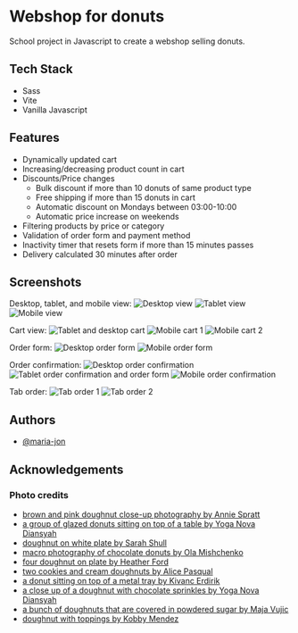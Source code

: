 
# Webshop for donuts

School project in Javascript to create a webshop selling donuts. 


## Tech Stack

- Sass
- Vite
- Vanilla Javascript

## Features

- Dynamically updated cart
- Increasing/decreasing product count in cart
- Discounts/Price changes
    - Bulk discount if more than 10 donuts of same product type
    - Free shipping if more than 15 donuts in cart
    - Automatic discount on Mondays between 03:00-10:00
    - Automatic price increase on weekends 
- Filtering products by price or category
- Validation of order form and payment method
- Inactivity timer that resets form if more than 15 minutes passes
- Delivery calculated 30 minutes after order 


## Screenshots
Desktop, tablet, and mobile view:
![Desktop view](/screenshots/desktop-view.png)
![Tablet view](/screenshots/tablet-view.png)
![Mobile view](/screenshots/mobile-view.png)

Cart view:
![Tablet and desktop cart](/screenshots/tablet-cart.png)
![Mobile cart 1](/screenshots/mobile-cart-1.png)
![Mobile cart 2](/screenshots/mobile-cart-2.png)

Order form:
![Desktop order form](/screenshots/desktop-order-form.png)
![Mobile order form](/screenshots/mobile-order-form.png)

Order confirmation:
![Desktop order confirmation](/screenshots/desktop-order-confirmation.png)
![Tablet order confirmation and order form](/screenshots/tablet-order-confirmation.png)
![Mobile order confirmation](/screenshots/mobile-order-confirmation.png)

Tab order: 
![Tab order 1](/screenshots/tab-order-1.png)
![Tab order 2](/screenshots/tab-order-2.png)

## Authors
- [@maria-jon](https://github.com/maria-jon)

## Acknowledgements

### Photo credits
- [brown and pink doughnut close-up photography by Annie Spratt](https://unsplash.com/photos/brown-and-pink-doughnut-close-up-photography-jstQCOhzyQA)
- [a group of glazed donuts sitting on top of a table by Yoga Nova Diansyah](https://unsplash.com/photos/a-group-of-glazed-donuts-sitting-on-top-of-a-table-Y7_fDqWChaE)
- [doughnut on white plate by Sarah Shull](https://unsplash.com/photos/doughnut-on-white-plate-WCeHzmtzrUk)
- [macro photography of chocolate donuts by Ola Mishchenko](https://unsplash.com/photos/macro-photography-of-chocolate-donuts-XjyH9_hXEyA)
- [four doughnut on plate by Heather Ford](https://unsplash.com/photos/four-doughnut-on-plate-POM4KxWZcG8)
- [two cookies and cream doughnuts by Alice Pasqual](https://unsplash.com/photos/two-cookies-and-cream-doughnuts-1qubXlkKnSM)
- [a donut sitting on top of a metal tray by Kivanc Erdirik](https://unsplash.com/photos/a-donut-sitting-on-top-of-a-metal-tray-LiQ3WAkxtTY)
- [a close up of a doughnut with chocolate sprinkles by Yoga Nova Diansyah](https://unsplash.com/photos/a-close-up-of-a-doughnut-with-chocolate-sprinkles-crZJRr4LoeA)
- [a bunch of doughnuts that are covered in powdered sugar by Maja Vujic](https://unsplash.com/photos/a-bunch-of-doughnuts-that-are-covered-in-powdered-sugar-HAP3ti6lOAw)
- [doughnut with toppings by Kobby Mendez](https://unsplash.com/photos/doughnut-with-toppings-q54Oxq44MZs)

